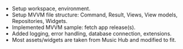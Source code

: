- Setup workspace, environment.
- Setup MVVM file structure: Command, Result, Views, View models, Repositories, Widgets.
- Implemented MVVM sample: fetch app release(s).
- Added logging, error handling, database connection, extensions.
- Most assets/widgets are taken from Music Hub and modified to fit.